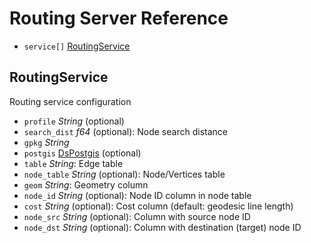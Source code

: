 # Routing Server Reference

* `service[]` [RoutingService](#routingservice)

## RoutingService

Routing service configuration
* `profile` *String* (optional)
* `search_dist` *f64* (optional): Node search distance
* `gpkg` *String*
* `postgis` [DsPostgis](#dspostgis) (optional)
* `table` *String*: Edge table
* `node_table` *String* (optional): Node/Vertices table
* `geom` *String*: Geometry column
* `node_id` *String* (optional): Node ID column in node table
* `cost` *String* (optional): Cost column (default: geodesic line length)
* `node_src` *String* (optional): Column with source node ID
* `node_dst` *String* (optional): Column with destination (target) node ID
